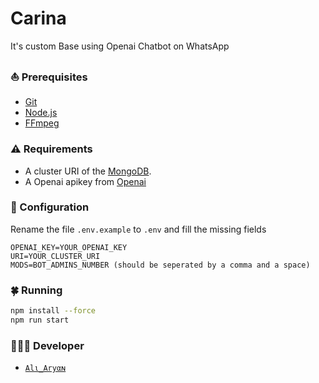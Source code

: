 # Carina

It's custom Base using Openai Chatbot on WhatsApp 

### ⛵ Prerequisites

 - [Git](https://git-scm.com/)
 - [Node.js](https://nodejs.org/en/)
 - [FFmpeg](https://ffmpeg.org/download.html)

### ⚠ Requirements

 - A cluster URI of the [MongoDB](https://www.mongodb.com/).
 - A Openai apikey from [Openai](https://openai.com/)

### 🔧 Configuration

 Rename the file `.env.example` to `.env` and fill the missing fields

 ```env
 OPENAI_KEY=YOUR_OPENAI_KEY
 URI=YOUR_CLUSTER_URI
 MODS=BOT_ADMINS_NUMBER (should be seperated by a comma and a space)
```

 ### 🍀 Running

 ```sh
 npm install --force 
 npm run start
 ```

### 👨🏻‍💻 Developer
* [`Alι_Aryαɴ`](https://github.com/AliAryanTech)
